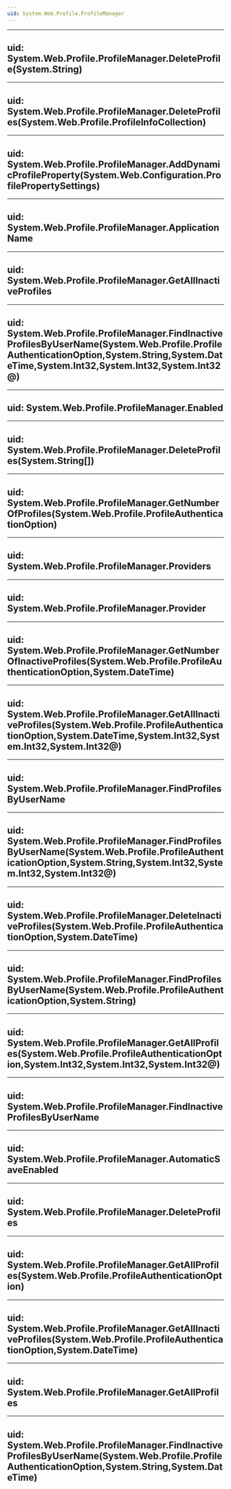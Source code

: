 ```yaml
---
uid: System.Web.Profile.ProfileManager
---
```


---
uid: System.Web.Profile.ProfileManager.DeleteProfile(System.String)
---

---
uid: System.Web.Profile.ProfileManager.DeleteProfiles(System.Web.Profile.ProfileInfoCollection)
---

---
uid: System.Web.Profile.ProfileManager.AddDynamicProfileProperty(System.Web.Configuration.ProfilePropertySettings)
---

---
uid: System.Web.Profile.ProfileManager.ApplicationName
---

---
uid: System.Web.Profile.ProfileManager.GetAllInactiveProfiles
---

---
uid: System.Web.Profile.ProfileManager.FindInactiveProfilesByUserName(System.Web.Profile.ProfileAuthenticationOption,System.String,System.DateTime,System.Int32,System.Int32,System.Int32@)
---

---
uid: System.Web.Profile.ProfileManager.Enabled
---

---
uid: System.Web.Profile.ProfileManager.DeleteProfiles(System.String[])
---

---
uid: System.Web.Profile.ProfileManager.GetNumberOfProfiles(System.Web.Profile.ProfileAuthenticationOption)
---

---
uid: System.Web.Profile.ProfileManager.Providers
---

---
uid: System.Web.Profile.ProfileManager.Provider
---

---
uid: System.Web.Profile.ProfileManager.GetNumberOfInactiveProfiles(System.Web.Profile.ProfileAuthenticationOption,System.DateTime)
---

---
uid: System.Web.Profile.ProfileManager.GetAllInactiveProfiles(System.Web.Profile.ProfileAuthenticationOption,System.DateTime,System.Int32,System.Int32,System.Int32@)
---

---
uid: System.Web.Profile.ProfileManager.FindProfilesByUserName
---

---
uid: System.Web.Profile.ProfileManager.FindProfilesByUserName(System.Web.Profile.ProfileAuthenticationOption,System.String,System.Int32,System.Int32,System.Int32@)
---

---
uid: System.Web.Profile.ProfileManager.DeleteInactiveProfiles(System.Web.Profile.ProfileAuthenticationOption,System.DateTime)
---

---
uid: System.Web.Profile.ProfileManager.FindProfilesByUserName(System.Web.Profile.ProfileAuthenticationOption,System.String)
---

---
uid: System.Web.Profile.ProfileManager.GetAllProfiles(System.Web.Profile.ProfileAuthenticationOption,System.Int32,System.Int32,System.Int32@)
---

---
uid: System.Web.Profile.ProfileManager.FindInactiveProfilesByUserName
---

---
uid: System.Web.Profile.ProfileManager.AutomaticSaveEnabled
---

---
uid: System.Web.Profile.ProfileManager.DeleteProfiles
---

---
uid: System.Web.Profile.ProfileManager.GetAllProfiles(System.Web.Profile.ProfileAuthenticationOption)
---

---
uid: System.Web.Profile.ProfileManager.GetAllInactiveProfiles(System.Web.Profile.ProfileAuthenticationOption,System.DateTime)
---

---
uid: System.Web.Profile.ProfileManager.GetAllProfiles
---

---
uid: System.Web.Profile.ProfileManager.FindInactiveProfilesByUserName(System.Web.Profile.ProfileAuthenticationOption,System.String,System.DateTime)
---

